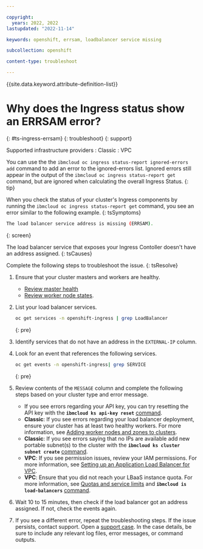 ```yaml
---

copyright: 
  years: 2022, 2022
lastupdated: "2022-11-14"

keywords: openshift, errsam, loadbalancer service missing

subcollection: openshift

content-type: troubleshoot

---
```


{{site.data.keyword.attribute-definition-list}}


# Why does the Ingress status show an ERRSAM error?
{: #ts-ingress-errsam}
{: troubleshoot}
{: support}

Supported infrastructure providers
:   Classic
:   VPC

You can use the the `ibmcloud oc ingress status-report ignored-errors add` command to add an error to the ignored-errors list. Ignored errors still appear in the output of the `ibmcloud oc ingress status-report get` command, but are ignored when calculating the overall Ingress Status.
{: tip}


When you check the status of your cluster's Ingress components by running the `ibmcloud oc ingress status-report get` command, you see an error similar to the following example.
{: tsSymptoms}


```sh
The load balancer service address is missing (ERRSAM).
```
{: screen}

The load balancer service that exposes your Ingress Contoller doesn't have an address assigned.
{: tsCauses}

Complete the following steps to troubleshoot the issue.
{: tsResolve}

1. Ensure that your cluster masters and workers are healthy.
    - [Review master health](/docs/openshift?topic=openshift-debug_master#review-master-health)
    - [Review worker node states](/docs/openshift?topic=openshift-worker-node-state-reference).
1. List your load balancer services.
    
    ```sh
    oc get services -n openshift-ingress | grep LoadBalancer
    ```
    {: pre}

    
    
1. Identify services that do not have an address in the `EXTERNAL-IP` column.

1. Look for an event that references the following services.
    
    ```sh
    oc get events -n openshift-ingress| grep SERVICE
    ```
    {: pre}
    
    
    
1. Review contents of the `MESSAGE` column and complete the following steps based on your cluster type and error message.
    - If you see errors regarding your API key, you can try resetting the API key with the **`ibmcloud ks api-key reset`** [command](/docs/openshift?topic=openshift-kubernetes-service-cli#cs_api_key_reset).
    - **Classic**: If you see errors regarding your load balancer deployment, ensure your cluster has at least two healthy workers. For more information, see [Adding worker nodes and zones to clusters](/docs/openshift?topic=openshift-add_workers).
    - **Classic**: If you see errors saying that no IPs are available add new portable subnet(s) to the cluster with the **`ibmcloud ks cluster subnet create`** [command](/docs/openshift?topic=openshift-kubernetes-service-cli#cs_cluster_subnet_create).
    - **VPC**: If you see permission issues, review your IAM permissions. For more information, see [Setting up an Application Load Balancer for VPC](/docs/openshift?topic=openshift-vpc-lbaas#setup_vpc_ks_vpc_lb).
    - **VPC**: Ensure that you did not reach your LBaaS instance quota. For more information, see [Quotas and service limits](/docs/vpc?topic=vpc-quotas#load-balancer-quotas) and **`ibmcloud is load-balancers`** [command](/docs/vpc?topic=vpc-infrastructure-cli-plugin-vpc-reference#load-balancers).
    
1. Wait 10 to 15 minutes, then check if the load balancer got an address assigned. If not, check the events again.

1. If you see a different error, repeat the troubleshooting steps. If the issue persists, contact support. Open a [support case](/docs/get-support?topic=get-support-using-avatar). In the case details, be sure to include any relevant log files, error messages, or command outputs.



